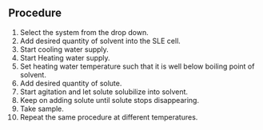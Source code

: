 ## Procedure

1. Select the system from the drop down.
2. Add desired quantity of solvent into the SLE cell.
3. Start cooling water supply.
4. Start Heating water supply.
5. Set heating water temperature such that it is well below boiling point of solvent.
6. Add desired quantity of solute.
7. Start agitation and let solute solubilize into solvent.
8. Keep on adding solute until solute stops disappearing.
9. Take sample.
10. Repeat the same procedure at different temperatures.
